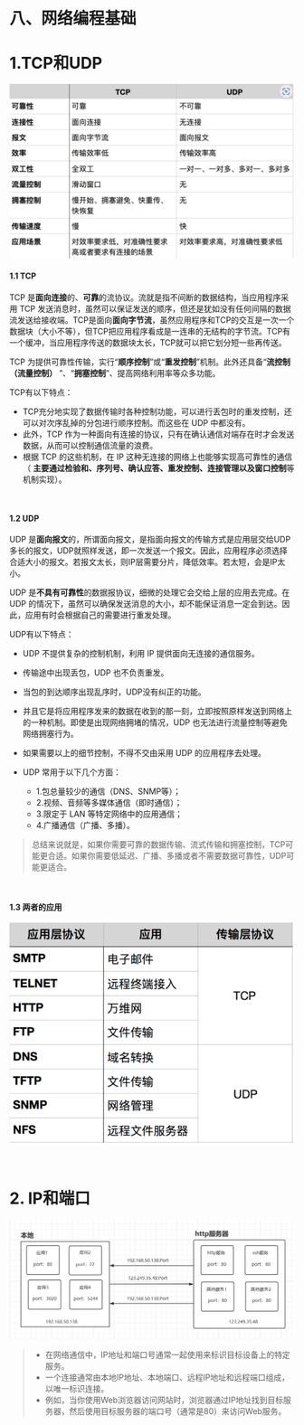 # 八、网络编程基础

# 1.TCP和UDP

​![image](assets/image-20231031215719-l91tb0s.png)​

#### 1.1 TCP

TCP 是**面向连接**的、**可靠**的流协议。流就是指不间断的数据结构，当应用程序采用 TCP 发送消息时，虽然可以保证发送的顺序，但还是犹如没有任何间隔的数据流发送给接收端。TCP是面向**面向字节流**，虽然应用程序和TCP的交互是一次一个数据块（大小不等），但TCP把应用程序看成是一连串的无结构的字节流。TCP有一个缓冲，当应用程序传送的数据块太长，TCP就可以把它划分短一些再传送。

TCP 为提供可靠性传输，实行“**顺序控制**”或“**重发控制**”机制。此外还具备“**流控制（流量控制）** ”、“**拥塞控制**”、提高网络利用率等众多功能。

TCP有以下特点：

* TCP充分地实现了数据传输时各种控制功能，可以进行丢包时的重发控制，还可以对次序乱掉的分包进行顺序控制。而这些在 UDP 中都没有。
* 此外，TCP 作为一种面向有连接的协议，只有在确认通信对端存在时才会发送数据，从而可以控制通信流量的浪费。
* 根据 TCP 的这些机制，在 IP 这种无连接的网络上也能够实现高可靠性的通信（ **主要通过检验和、序列号、确认应答、重发控制、连接管理以及窗口控制**等机制实现）。

‍

#### 1.2 UDP

UDP 是**面向报文**的，所谓面向报文，是指面向报文的传输方式是应用层交给UDP多长的报文，UDP就照样发送，即一次发送一个报文。因此，应用程序必须选择合适大小的报文。若报文太长，则IP层需要分片，降低效率。若太短，会是IP太小。

UDP 是**不具有可靠性**的数据报协议，细微的处理它会交给上层的应用去完成。在 UDP 的情况下，虽然可以确保发送消息的大小，却不能保证消息一定会到达。因此，应用有时会根据自己的需要进行重发处理。

UDP有以下特点：

* UDP 不提供复杂的控制机制，利用 IP 提供面向无连接的通信服务。
* 传输途中出现丢包，UDP 也不负责重发。
* 当包的到达顺序出现乱序时，UDP没有纠正的功能。
* 并且它是将应用程序发来的数据在收到的那一刻，立即按照原样发送到网络上的一种机制。即使是出现网络拥堵的情况，UDP 也无法进行流量控制等避免网络拥塞行为。
* 如果需要以上的细节控制，不得不交由采用 UDP 的应用程序去处理。
* UDP 常用于以下几个方面：

  * 1.包总量较少的通信（DNS、SNMP等）；
  * 2.视频、音频等多媒体通信（即时通信）；
  * 3.限定于 LAN 等特定网络中的应用通信；
  * 4.广播通信（广播、多播）。

> 总结来说就是，如果你需要可靠的数据传输、流式传输和拥塞控制，TCP可能更合适。如果你需要低延迟、广播、多播或者不需要数据可靠性，UDP可能更适合。

‍

#### 1.3 两者的应用

​![image](assets/image-20231031220013-uprvl5d.png)​

‍

# 2. IP和端口

​​![image](assets/image-20231031221509-e64eyyi.png)​​

> * 在网络通信中，IP地址和端口号通常一起使用来标识目标设备上的特定服务。
> * 一个连接通常由本地IP地址、本地端口、远程IP地址和远程端口组成，以唯一标识连接。
> * 例如，当你使用Web浏览器访问网站时，浏览器通过IP地址找到目标服务器，然后使用目标服务器的端口号（通常是80）来访问Web服务。

‍
